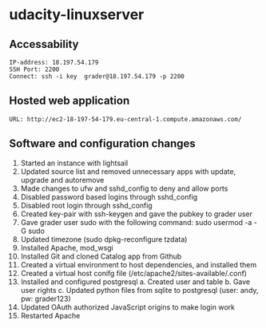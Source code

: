 # udacity-linuxserver

## Accessability

```
IP-address: 18.197.54.179
SSH Port: 2200
Connect: ssh -i key  grader@18.197.54.179 -p 2200
```

## Hosted web application

```
URL: http://ec2-18-197-54-179.eu-central-1.compute.amazonaws.com/
```

## Software and configuration changes

1. Started an instance with lightsail
2. Updated source list and removed unnecessary apps with update, upgrade and autoremove
3. Made changes to ufw and sshd_config to deny and allow ports
4. Disabled password based logins through sshd_config
5. Disabled root login through sshd_config
6. Created key-pair with ssh-keygen and gave the pubkey to grader user
7. Gave grader user sudo with the following command: sudo usermod -a -G sudo <name>
8. Updated timezone (sudo dpkg-reconfigure tzdata)
9. Installed Apache, mod_wsgi
10. Installed Git and cloned Catalog app from Github
11. Created a virtual environment to host dependencies, and installed them
12. Created a virtual host conifg file (/etc/apache2/sites-available/.conf)
13. Installed and configured postgresql
  a. Created user and table
  b. Gave user rights
  c. Updated python files from sqlite to postgresql (user: andy, pw: grader123)
14. Updated OAuth authorized JavaScript origins to make login work
15. Restarted Apache
